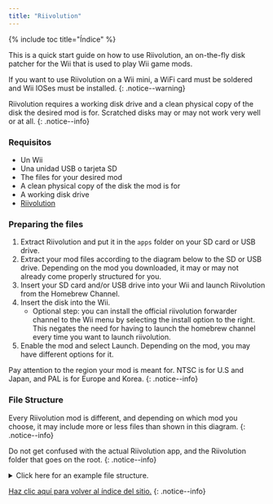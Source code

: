 ```yaml
---
title: "Riivolution"
---
```


{% include toc title="Índice" %}

This is a quick start guide on how to use Riivolution, an on-the-fly disk patcher for the Wii that is used to play Wii game mods.

If you want to use Riivolution on a Wii mini, a WiFi card must be soldered and Wii IOSes must be installed.
{: .notice--warning}

Riivolution requires a working disk drive and a clean physical copy of the disk the desired mod is for. Scratched disks may or may not work very well or at all.
{: .notice--info}


### Requisitos

* Un Wii
* Una unidad USB o tarjeta SD
* The files for your desired mod
* A clean physical copy of the disk the mod is for
* A working disk drive
* [Riivolution](https://oscwii.org/library/app/riivolution)

### Preparing the files

1. Extract Riivolution and put it in the `apps` folder on your SD card or USB drive.
1. Extract your mod files according to the diagram below to the SD or USB drive. Depending on the mod you downloaded, it may or may not already come properly structured for you.
1. Insert your SD card and/or USB drive into your Wii and launch Riivolution from the Homebrew Channel.
1. Insert the disk into the Wii.
    + Optional step: you can install the official riivolution forwarder channel to the Wii menu by selecting the install option to the right. This negates the need for having to launch the homebrew channel every time you want to launch riivolution.
1. Enable the mod and select Launch. Depending on the mod, you may have different options for it.

Pay attention to the region your mod is meant for. NTSC is for U.S and Japan, and PAL is for Europe and Korea.
{: .notice--info}

### File Structure

Every Riivolution mod is different, and depending on which mod you choose, it may include more or less files than shown in this diagram.
{: .notice--info}

Do not get confused with the actual Riivolution app, and the Riivolution folder that goes on the root.
{: .notice--info}

<details id="Riivolution-Files" class="notice--info" markdown="1">
<summary><a>Click here for an example file structure.</a></summary>

```
💾sd:
 ┣ 📂apps
 ┃ ┗ 📂Riivolution
 ┃      ┣ 📜boot.dol
 ┃      ┣ 📜icon.png
 ┃      ┗ 📜meta.xml
 ┣ 📂Riivolution
 ┃  ┣ 📂config
 ┃  ┃  ┗ 📜name.xml
 ┃  ┗ 📜name.xml
 ┗ 📂GameFiles
```
</details>

[Haz clic aquí para volver al índice del sitio.](site-navigation)
{: .notice--info}
